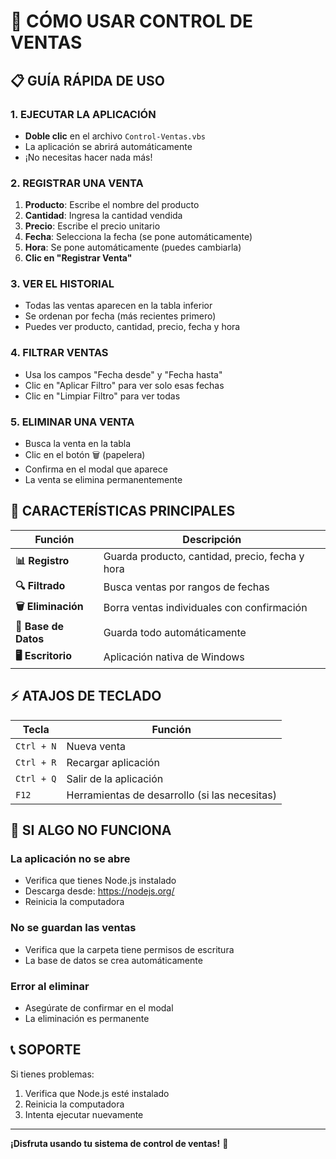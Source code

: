 # 🚀 CÓMO USAR CONTROL DE VENTAS

## 📋 **GUÍA RÁPIDA DE USO**

### **1. EJECUTAR LA APLICACIÓN**
- **Doble clic** en el archivo `Control-Ventas.vbs`
- La aplicación se abrirá automáticamente
- ¡No necesitas hacer nada más!

### **2. REGISTRAR UNA VENTA**
1. **Producto**: Escribe el nombre del producto
2. **Cantidad**: Ingresa la cantidad vendida
3. **Precio**: Escribe el precio unitario
4. **Fecha**: Selecciona la fecha (se pone automáticamente)
5. **Hora**: Se pone automáticamente (puedes cambiarla)
6. **Clic en "Registrar Venta"**

### **3. VER EL HISTORIAL**
- Todas las ventas aparecen en la tabla inferior
- Se ordenan por fecha (más recientes primero)
- Puedes ver producto, cantidad, precio, fecha y hora

### **4. FILTRAR VENTAS**
- Usa los campos "Fecha desde" y "Fecha hasta"
- Clic en "Aplicar Filtro" para ver solo esas fechas
- Clic en "Limpiar Filtro" para ver todas

### **5. ELIMINAR UNA VENTA**
- Busca la venta en la tabla
- Clic en el botón 🗑️ (papelera)
- Confirma en el modal que aparece
- La venta se elimina permanentemente

## 🎯 **CARACTERÍSTICAS PRINCIPALES**

| Función | Descripción |
|---------|-------------|
| **📊 Registro** | Guarda producto, cantidad, precio, fecha y hora |
| **🔍 Filtrado** | Busca ventas por rangos de fechas |
| **🗑️ Eliminación** | Borra ventas individuales con confirmación |
| **💾 Base de Datos** | Guarda todo automáticamente |
| **🖥️ Escritorio** | Aplicación nativa de Windows |

## ⚡ **ATAJOS DE TECLADO**

| Tecla | Función |
|-------|---------|
| `Ctrl + N` | Nueva venta |
| `Ctrl + R` | Recargar aplicación |
| `Ctrl + Q` | Salir de la aplicación |
| `F12` | Herramientas de desarrollo (si las necesitas) |

## 🔧 **SI ALGO NO FUNCIONA**

### **La aplicación no se abre**
- Verifica que tienes Node.js instalado
- Descarga desde: https://nodejs.org/
- Reinicia la computadora

### **No se guardan las ventas**
- Verifica que la carpeta tiene permisos de escritura
- La base de datos se crea automáticamente

### **Error al eliminar**
- Asegúrate de confirmar en el modal
- La eliminación es permanente

## 📞 **SOPORTE**

Si tienes problemas:
1. Verifica que Node.js esté instalado
2. Reinicia la computadora
3. Intenta ejecutar nuevamente

---

**¡Disfruta usando tu sistema de control de ventas!** 🎉
